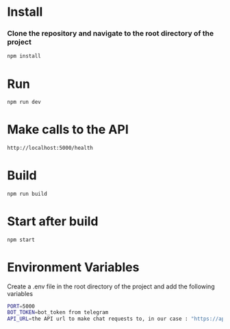 # Install

### Clone the repository and navigate to the root directory of the project
```bash
npm install
```

# Run
```bash
npm run dev
```
# Make calls to the API
```bash
http://localhost:5000/health
```

# Build
```bash
npm run build
```

# Start after build
```bash
npm start
```

# Environment Variables
Create a .env file in the root directory of the project and add the following variables
```bash
PORT=5000
BOT_TOKEN=bot_token from telegram
API_URL=the API url to make chat requests to, in our case : "https://api-hackathon-capes.onrender.com"
```
